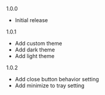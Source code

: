 1.0.0
- Initial release

1.0.1
- Add custom theme
- Add dark theme
- Add light theme

1.0.2
- Add close button behavior setting
- Add minimize to tray setting